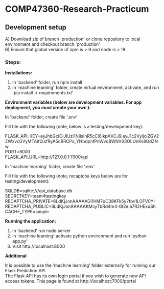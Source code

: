 # COMP47360-Research-Practicum

## Development setup

A) Download zip of branch 'production' or clone repository to local environment and checkout branch 'production'\
B) Ensure that global version of npm is > 9 and node is > 18

### Steps:

**Installations:**

1) in 'backend' folder, run npm install
2) in 'machine learning' folder, create virtual environment, activate, and run 'pip install -r requirements.txt'

**Environment variables (below are development variables. For app deployment, you _must_ create your own ):**

In 'backend' folder, create file '.env'
   
Fill file with the following (note, below is a testing/development key):

FLASK_API_KEY=eyJhbGciOiJIUzI1NiIsInR5cCI6IkpXVCJ9.eyJ1c2VyIjoiZGV2ZWxvcGVyMTAifQ.sfRyA5cBRCPx_YHbdpnfPnWvq8WNV03OLUnKv8GdZNw\
PORT=8000\
FLASK_API_URL=http://127.0.0.1:7000/api

In 'machine learning' folder, create file '.env'

Fill file with the following (note, recaptcha keys below are for testing/development):

SQLDB=sqlite:///api_database.db\
SECRETKEY=team4testingkey\
RECAPTCHA_PRIVATE=6LdKjJonAAAAAGi1HM7uC38KFk5y7tbv1LOFV0Y-\
RECAPTCHA_PUBLIC=6LdKjJonAAAAAKMcyTbRd4m4-GI2eia7R2HExuSh\
CACHE_TYPE=simple


**Running the application:**

1) in 'backend' run node server
2) in 'machine learning' activate python environment and run 'python app.py'
3) Visit http://localhost:8000

**Additional**

It is possible to use the 'machine learning' folder externally for running our Flask Prediction API.\
The Flask API has its own login portal if you wish to generate new API access tokens. This page is found at http://localhost:7000/portal

